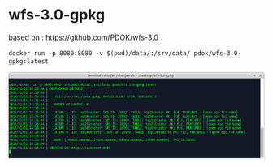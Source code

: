 # wfs-3.0-gpkg

based on : https://github.com/PDOK/wfs-3.0

```
docker run -p 8080:8080 -v $(pwd)/data/:/srv/data/ pdok/wfs-3.0-gpkg:latest
```

<img src="https://github.com/PDOK/wfs-3.0-gpkg/blob/master/img/cmd.png"/>
